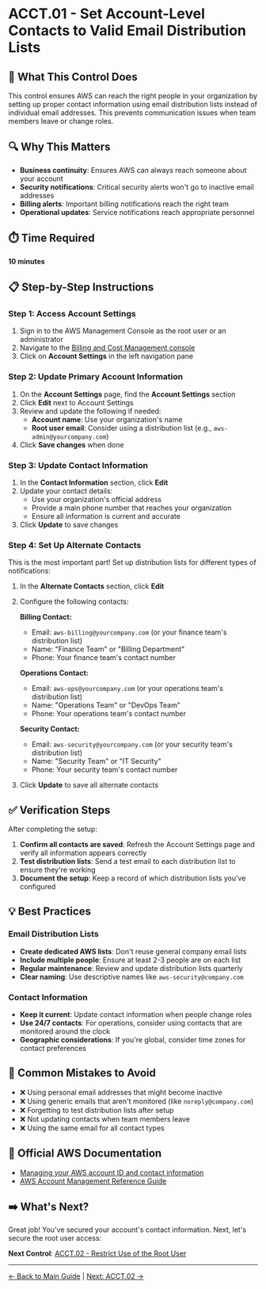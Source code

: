 # ACCT.01 - Set Account-Level Contacts to Valid Email Distribution Lists

## 🎯 What This Control Does

This control ensures AWS can reach the right people in your organization by setting up proper contact information using email distribution lists instead of individual email addresses. This prevents communication issues when team members leave or change roles.

## 🔍 Why This Matters

- **Business continuity**: Ensures AWS can always reach someone about your account
- **Security notifications**: Critical security alerts won't go to inactive email addresses
- **Billing alerts**: Important billing notifications reach the right team
- **Operational updates**: Service notifications reach appropriate personnel

## ⏱️ Time Required
**10 minutes**

## 📋 Step-by-Step Instructions

### Step 1: Access Account Settings

1. Sign in to the AWS Management Console as the root user or an administrator
2. Navigate to the [Billing and Cost Management console](https://console.aws.amazon.com/billing/home?#/account)
3. Click on **Account Settings** in the left navigation pane

### Step 2: Update Primary Account Information

1. On the **Account Settings** page, find the **Account Settings** section
2. Click **Edit** next to Account Settings
3. Review and update the following if needed:
   - **Account name**: Use your organization's name
   - **Root user email**: Consider using a distribution list (e.g., `aws-admin@yourcompany.com`)
4. Click **Save changes** when done

### Step 3: Update Contact Information

1. In the **Contact Information** section, click **Edit**
2. Update your contact details:
   - Use your organization's official address
   - Provide a main phone number that reaches your organization
   - Ensure all information is current and accurate
3. Click **Update** to save changes

### Step 4: Set Up Alternate Contacts

This is the most important part! Set up distribution lists for different types of notifications:

1. In the **Alternate Contacts** section, click **Edit**
2. Configure the following contacts:

   **Billing Contact:**
   - Email: `aws-billing@yourcompany.com` (or your finance team's distribution list)
   - Name: "Finance Team" or "Billing Department"
   - Phone: Your finance team's contact number

   **Operations Contact:**
   - Email: `aws-ops@yourcompany.com` (or your operations team's distribution list)
   - Name: "Operations Team" or "DevOps Team"
   - Phone: Your operations team's contact number

   **Security Contact:**
   - Email: `aws-security@yourcompany.com` (or your security team's distribution list)
   - Name: "Security Team" or "IT Security"
   - Phone: Your security team's contact number

3. Click **Update** to save all alternate contacts

## ✅ Verification Steps

After completing the setup:

1. **Confirm all contacts are saved**: Refresh the Account Settings page and verify all information appears correctly
2. **Test distribution lists**: Send a test email to each distribution list to ensure they're working
3. **Document the setup**: Keep a record of which distribution lists you've configured

## 💡 Best Practices

### Email Distribution Lists
- **Create dedicated AWS lists**: Don't reuse general company email lists
- **Include multiple people**: Ensure at least 2-3 people are on each list
- **Regular maintenance**: Review and update distribution lists quarterly
- **Clear naming**: Use descriptive names like `aws-security@company.com`

### Contact Information
- **Keep it current**: Update contact information when people change roles
- **Use 24/7 contacts**: For operations, consider using contacts that are monitored around the clock
- **Geographic considerations**: If you're global, consider time zones for contact preferences

## 🚨 Common Mistakes to Avoid

- ❌ Using personal email addresses that might become inactive
- ❌ Using generic emails that aren't monitored (like `noreply@company.com`)
- ❌ Forgetting to test distribution lists after setup
- ❌ Not updating contacts when team members leave
- ❌ Using the same email for all contact types

## 🔗 Official AWS Documentation

- [Managing your AWS account ID and contact information](https://docs.aws.amazon.com/accounts/latest/reference/manage-acct-update-contact.html)
- [AWS Account Management Reference Guide](https://docs.aws.amazon.com/accounts/latest/reference/)

## ➡️ What's Next?

Great job! You've secured your account's contact information. Next, let's secure the root user access:

**Next Control**: [ACCT.02 - Restrict Use of the Root User](./acct-02.md)

---

[← Back to Main Guide](./README.md) | [Next: ACCT.02 →](./acct-02.md)
